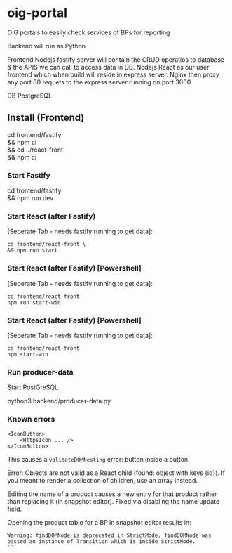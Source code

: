 # oig-portal
OIG portals to easily check services of BPs for reporting

Backend will run as Python

Frontend
Nodejs fastify server will contain the CRUD operatios to database & the APIS we can call to access data in DB.
Nodejs React as our user frontend which when build will reside in express server.
Nginx then proxy any port 80 requets to the express server running on port 3000

DB
PostgreSQL

## Install (Frontend)
cd frontend/fastify \
&& npm ci \
&& cd ../react-front \
&& npm ci

### Start Fastify
cd frontend/fastify \
&& npm run dev

### Start React (after Fastify)
\[Seperate Tab - needs fastify running to get data\]:
```
cd frontend/react-front \
&& npm run start
```
### Start React (after Fastify) [Powershell]
\[Seperate Tab - needs fastify running to get data\]:
```
cd frontend/react-front
npm run start-win
```
### Start React (after Fastify) [Powershell]
\[Seperate Tab - needs fastify running to get data\]:
```
cd frontend/react-front
npm start-win
```
### Run producer-data
Start PostGreSQL

python3 backend/producer-data.py

### Known errors
````
<IconButton>
    <HttpsIcon ... />
</IconButton>
````
This causes a `validateDOMNesting` error: button inside a button.

Error: Objects are not valid as a React child (found: object with keys {id}). If you meant to render a collection of children, use an array instead.

Editing the name of a product causes a new entry for that product rather than replacing it (in snapshot editor). Fixed via disabling the name update field.

Opening the product table for a BP in snapshot editor results in:
````
Warning: findDOMNode is deprecated in StrictMode. findDOMNode was passed an instance of Transition which is inside StrictMode. 
```